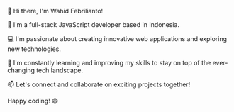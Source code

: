👋 Hi there, I'm Wahid Febrilianto!

🚀 I'm a full-stack JavaScript developer based in Indonesia. 

💻 I'm passionate about creating innovative web applications and exploring new technologies.

🌱 I'm constantly learning and improving my skills to stay on top of the ever-changing tech landscape.

📫 Let's connect and collaborate on exciting projects together!

Happy coding! 😄
